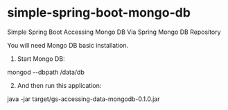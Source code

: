 # simple-spring-boot-mongo-db
Simple Spring Boot Accessing Mongo DB Via Spring Mongo DB Repository

You will need Mongo DB basic installation.

1. Start Mongo DB:

mongod --dbpath <path to data>/data/db

2. And then run this application:

java -jar target/gs-accessing-data-mongodb-0.1.0.jar

